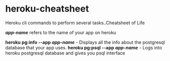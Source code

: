 # heroku-cheatsheet

Heroku cli commands to perform several tasks..Cheatsheet of Life

**_*app-name*_** refers to the name of your app on heroku

**heroku pg:info --app _*app-name*_** - Displays all the info about the postgresql database that your app uses.
**heroku pg:psql --app _*app-name*_** - Logs into heroku postgresql database and gives you psql interface
